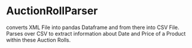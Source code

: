 # AuctionRollParser
converts XML File into pandas Dataframe and from there into CSV File. Parses over CSV to extract information about Date and Price of a Product within these Auction Rolls.
